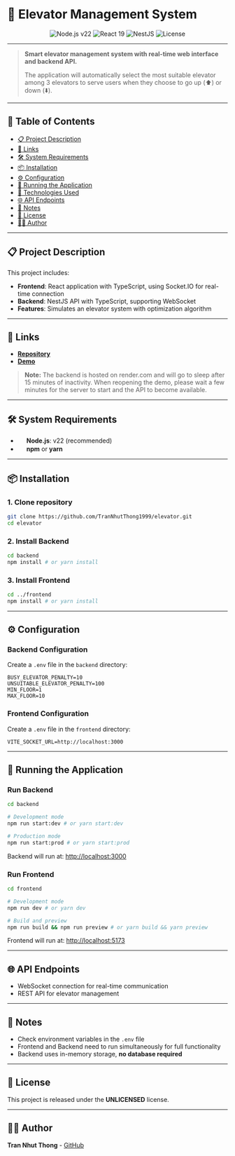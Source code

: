 # 🏢 Elevator Management System

<p align="center">
  <img src="https://img.shields.io/badge/Node.js-v22-brightgreen" alt="Node.js v22" />
  <img src="https://img.shields.io/badge/Frontend-React%2019-blue" alt="React 19" />
  <img src="https://img.shields.io/badge/Backend-NestJS-red" alt="NestJS" />
  <img src="https://img.shields.io/badge/License-UNLICENSED-lightgrey" alt="License" />
</p>

---

> **Smart elevator management system with real-time web interface and backend API.**
> 
> The application will automatically select the most suitable elevator among 3 elevators to serve users when they choose to go up (⬆️) or down (⬇️).

---

## 📑 Table of Contents
- [📋 Project Description](#-project-description)
- [🔗 Links](#-links)
- [🛠️ System Requirements](#-system-requirements)
- [📦 Installation](#-installation)
- [⚙️ Configuration](#-configuration)
- [🚀 Running the Application](#-running-the-application)
- [🔧 Technologies Used](#-technologies-used)
- [🌐 API Endpoints](#-api-endpoints)
- [📝 Notes](#-notes)
- [📄 License](#-license)
- [👨‍💻 Author](#-author)

---

## 📋 Project Description

This project includes:
- **Frontend**: React application with TypeScript, using Socket.IO for real-time connection
- **Backend**: NestJS API with TypeScript, supporting WebSocket
- **Features**: Simulates an elevator system with optimization algorithm

---

## 🔗 Links

- [**Repository**](https://github.com/TranNhutThong1999/elevator.git)
- [**Demo**](https://elevator23.netlify.app/)

> **Note:** The backend is hosted on render.com and will go to sleep after 15 minutes of inactivity. When reopening the demo, please wait a few minutes for the server to start and the API to become available.

---

## 🛠️ System Requirements

- <img src="https://img.shields.io/badge/Node.js-v22-brightgreen" height="16"/> **Node.js**: v22 (recommended)
- <img src="https://img.shields.io/badge/npm%20%7C%20yarn-supported-blue" height="16"/> **npm** or **yarn**

---

## 📦 Installation

### 1. Clone repository

```bash
git clone https://github.com/TranNhutThong1999/elevator.git
cd elevator
```

### 2. Install Backend

```bash
cd backend
npm install # or yarn install
```

### 3. Install Frontend

```bash
cd ../frontend
npm install # or yarn install
```

---

## ⚙️ Configuration

### Backend Configuration
Create a `.env` file in the `backend` directory:

```env
BUSY_ELEVATOR_PENALTY=10
UNSUITABLE_ELEVATOR_PENALTY=100
MIN_FLOOR=1
MAX_FLOOR=10
```

### Frontend Configuration
Create a `.env` file in the `frontend` directory:

```env
VITE_SOCKET_URL=http://localhost:3000
```

---

## 🚀 Running the Application

### Run Backend

```bash
cd backend

# Development mode
npm run start:dev # or yarn start:dev

# Production mode
npm run start:prod # or yarn start:prod
```

Backend will run at: [http://localhost:3000](http://localhost:3000)

### Run Frontend

```bash
cd frontend

# Development mode
npm run dev # or yarn dev

# Build and preview
npm run build && npm run preview # or yarn build && yarn preview
```

Frontend will run at: [http://localhost:5173](http://localhost:5173)

---

## 🌐 API Endpoints

- WebSocket connection for real-time communication
- REST API for elevator management

---

## 📝 Notes

- Check environment variables in the `.env` file
- Frontend and Backend need to run simultaneously for full functionality
- Backend uses in-memory storage, **no database required**

---

## 📄 License

This project is released under the **UNLICENSED** license.

---

## 👨‍💻 Author

**Tran Nhut Thong** - [GitHub](https://github.com/TranNhutThong1999)
